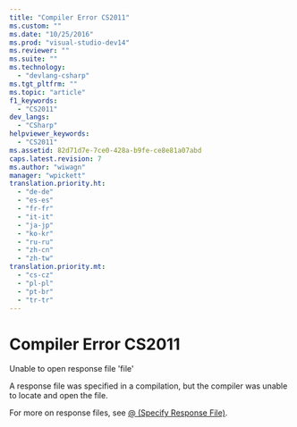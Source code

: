 ```yaml
---
title: "Compiler Error CS2011"
ms.custom: ""
ms.date: "10/25/2016"
ms.prod: "visual-studio-dev14"
ms.reviewer: ""
ms.suite: ""
ms.technology: 
  - "devlang-csharp"
ms.tgt_pltfrm: ""
ms.topic: "article"
f1_keywords: 
  - "CS2011"
dev_langs: 
  - "CSharp"
helpviewer_keywords: 
  - "CS2011"
ms.assetid: 82d71d7e-7ce0-428a-b9fe-ce8e81a07abd
caps.latest.revision: 7
ms.author: "wiwagn"
manager: "wpickett"
translation.priority.ht: 
  - "de-de"
  - "es-es"
  - "fr-fr"
  - "it-it"
  - "ja-jp"
  - "ko-kr"
  - "ru-ru"
  - "zh-cn"
  - "zh-tw"
translation.priority.mt: 
  - "cs-cz"
  - "pl-pl"
  - "pt-br"
  - "tr-tr"
---
```

# Compiler Error CS2011
Unable to open response file 'file'  
  
 A response file was specified in a compilation, but the compiler was unable to locate and open the file.  
  
 For more on response files, see [@ (Specify Response File)](../Topic/@%20\(C%23%20Compiler%20Options\).md).